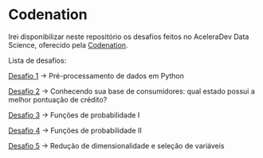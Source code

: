 # Codenation
Irei disponibilizar neste repositório os desafios feitos no AceleraDev Data Science, oferecido pela [Codenation](https://www.codenation.dev/).

Lista de desafios:

[Desafio 1](https://github.com/edubarth/Codenation/blob/master/desafio_1.ipynb) -> Pré-processamento de dados em Python

[Desafio 2](https://github.com/edubarth/Codenation/blob/master/desafio_2.ipynb) -> Conhecendo sua base de consumidores: qual estado possui a melhor pontuação de crédito?

[Desafio 3](https://github.com/edubarth/Codenation/blob/master/desafio_3.ipynb) -> Funções de probabilidade I

[Desafio 4](https://github.com/edubarth/Codenation/blob/master/desafio_4.ipynb) -> Funções de probabilidade II

[Desafio 5](https://github.com/edubarth/Codenation/blob/master/desafio_5.ipynb) -> Redução de dimensionalidade e seleção de variáveis


